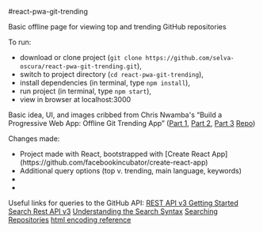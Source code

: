 #react-pwa-git-trending

Basic offline page for viewing top and trending GitHub repositories 

To run:
<ul>
  <li>download or clone project (<code>git clone https://github.com/selva-oscura/react-pwa-git-trending.git</code>),</li> 
  <li>switch to project directory (<code>cd react-pwa-git-trending</code>),</li> 
  <li>install dependencies (in terminal, type <code>npm install</code>),</li>
  <li>run project (in terminal, type <code>npm start</code>),</li> 
  <li>view in browser at localhost:3000</li> 
</ul>


Basic idea, UI, and images cribbed from Chris Nwamba&apos;s &ldquo;Build a Progressive Web App: Offline Git Trending App&rdquo; ([Part 1](https://scotch.io/tutorials/build-a-progressive-web-app-offline-git-trending-app-part-1-concepts-and-service-workers), [Part 2](https://scotch.io/tutorials/build-an-offline-git-trending-pwa-part-2-caching-and-offline), [Part 3](https://scotch.io/tutorials/build-an-offline-git-trending-pwa-part-3-manifest-and-notifications) [Repo](https://github.com/christiannwamba/gittrends)) 

Changes made:
<ul>
  <li>Project made with React, bootstrapped with [Create React App](https://github.com/facebookincubator/create-react-app)</li>
  <li>Additional query options (top v. trending, main language, keywords)</li>
  <li></li>
  <li></li>
</ul>


Useful links for queries to the GitHub API:
[REST API v3 Getting Started](https://developer.github.com/v3/guides/getting-started/)
[Search Rest API v3](https://developer.github.com/v3/search/)
[Understanding the Search Syntax](https://help.github.com/articles/understanding-the-search-syntax/)
[Searching Repositories](https://help.github.com/articles/searching-repositories/)
[html encoding reference](http://krypted.com/utilities/html-encoding-reference/)